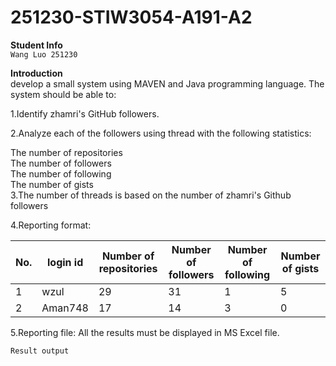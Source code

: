 # 251230-STIW3054-A191-A2
__Student Info__  
`Wang Luo 251230`

__Introduction__    
develop a small system using MAVEN and Java programming language. The system should be able to:

1.Identify zhamri's GitHub followers.

2.Analyze each of the followers using thread with the following statistics:

  The number of repositories  
  The number of followers  
  The number of following  
  The number of gists  
3.The number of threads is based on the number of zhamri's Github followers  

4.Reporting format:

| No. | login id | Number of repositories | Number of followers | Number of following | Number of gists |
|-----|----------|------------------------|---------------------|-----------|------------|
| 1   | wzul     | 29                     | 31                  |    1     |     5     |
| 2   | Aman748  | 17                     | 14                  |    3     |     0     |

5.Reporting file: All the results must be displayed in MS Excel file.

`Result output`  

